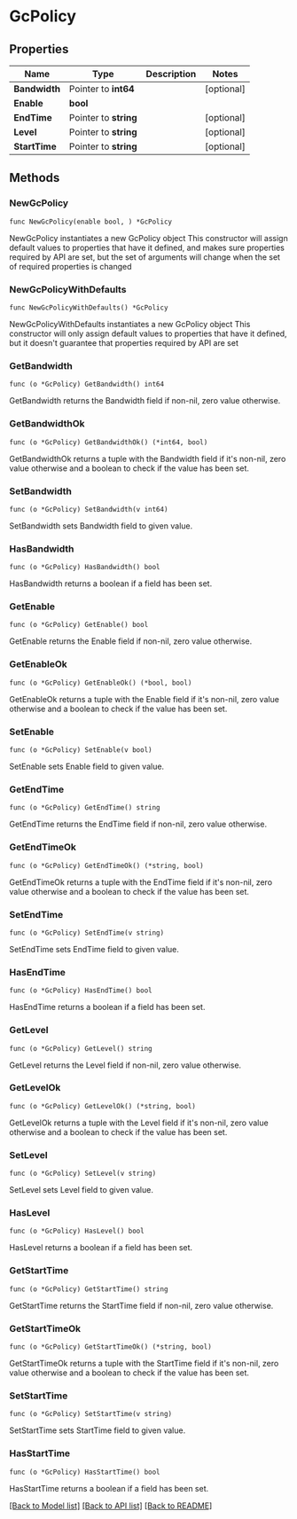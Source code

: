 # GcPolicy

## Properties

Name | Type | Description | Notes
------------ | ------------- | ------------- | -------------
**Bandwidth** | Pointer to **int64** |  | [optional] 
**Enable** | **bool** |  | 
**EndTime** | Pointer to **string** |  | [optional] 
**Level** | Pointer to **string** |  | [optional] 
**StartTime** | Pointer to **string** |  | [optional] 

## Methods

### NewGcPolicy

`func NewGcPolicy(enable bool, ) *GcPolicy`

NewGcPolicy instantiates a new GcPolicy object
This constructor will assign default values to properties that have it defined,
and makes sure properties required by API are set, but the set of arguments
will change when the set of required properties is changed

### NewGcPolicyWithDefaults

`func NewGcPolicyWithDefaults() *GcPolicy`

NewGcPolicyWithDefaults instantiates a new GcPolicy object
This constructor will only assign default values to properties that have it defined,
but it doesn't guarantee that properties required by API are set

### GetBandwidth

`func (o *GcPolicy) GetBandwidth() int64`

GetBandwidth returns the Bandwidth field if non-nil, zero value otherwise.

### GetBandwidthOk

`func (o *GcPolicy) GetBandwidthOk() (*int64, bool)`

GetBandwidthOk returns a tuple with the Bandwidth field if it's non-nil, zero value otherwise
and a boolean to check if the value has been set.

### SetBandwidth

`func (o *GcPolicy) SetBandwidth(v int64)`

SetBandwidth sets Bandwidth field to given value.

### HasBandwidth

`func (o *GcPolicy) HasBandwidth() bool`

HasBandwidth returns a boolean if a field has been set.

### GetEnable

`func (o *GcPolicy) GetEnable() bool`

GetEnable returns the Enable field if non-nil, zero value otherwise.

### GetEnableOk

`func (o *GcPolicy) GetEnableOk() (*bool, bool)`

GetEnableOk returns a tuple with the Enable field if it's non-nil, zero value otherwise
and a boolean to check if the value has been set.

### SetEnable

`func (o *GcPolicy) SetEnable(v bool)`

SetEnable sets Enable field to given value.


### GetEndTime

`func (o *GcPolicy) GetEndTime() string`

GetEndTime returns the EndTime field if non-nil, zero value otherwise.

### GetEndTimeOk

`func (o *GcPolicy) GetEndTimeOk() (*string, bool)`

GetEndTimeOk returns a tuple with the EndTime field if it's non-nil, zero value otherwise
and a boolean to check if the value has been set.

### SetEndTime

`func (o *GcPolicy) SetEndTime(v string)`

SetEndTime sets EndTime field to given value.

### HasEndTime

`func (o *GcPolicy) HasEndTime() bool`

HasEndTime returns a boolean if a field has been set.

### GetLevel

`func (o *GcPolicy) GetLevel() string`

GetLevel returns the Level field if non-nil, zero value otherwise.

### GetLevelOk

`func (o *GcPolicy) GetLevelOk() (*string, bool)`

GetLevelOk returns a tuple with the Level field if it's non-nil, zero value otherwise
and a boolean to check if the value has been set.

### SetLevel

`func (o *GcPolicy) SetLevel(v string)`

SetLevel sets Level field to given value.

### HasLevel

`func (o *GcPolicy) HasLevel() bool`

HasLevel returns a boolean if a field has been set.

### GetStartTime

`func (o *GcPolicy) GetStartTime() string`

GetStartTime returns the StartTime field if non-nil, zero value otherwise.

### GetStartTimeOk

`func (o *GcPolicy) GetStartTimeOk() (*string, bool)`

GetStartTimeOk returns a tuple with the StartTime field if it's non-nil, zero value otherwise
and a boolean to check if the value has been set.

### SetStartTime

`func (o *GcPolicy) SetStartTime(v string)`

SetStartTime sets StartTime field to given value.

### HasStartTime

`func (o *GcPolicy) HasStartTime() bool`

HasStartTime returns a boolean if a field has been set.


[[Back to Model list]](../README.md#documentation-for-models) [[Back to API list]](../README.md#documentation-for-api-endpoints) [[Back to README]](../README.md)


